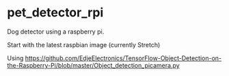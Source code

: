 # pet_detector_rpi

Dog detector using a raspberry pi.

Start with the latest raspbian image (currently Stretch)

Using https://github.com/EdjeElectronics/TensorFlow-Object-Detection-on-the-Raspberry-Pi/blob/master/Object_detection_picamera.py
